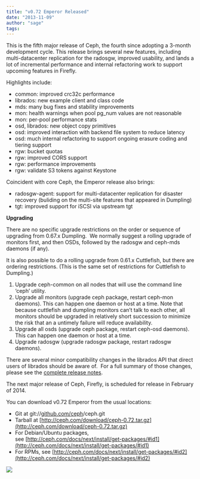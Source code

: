 ```yaml
---
title: "v0.72 Emperor Released"
date: "2013-11-09"
author: "sage"
tags: 
---
```


This is the fifth major release of Ceph, the fourth since adopting a 3-month development cycle. This release brings several new features, including multi-datacenter replication for the radosgw, improved usability, and lands a lot of incremental performance and internal refactoring work to support upcoming features in Firefly.

Highlights include:

- common: improved crc32c performance
- librados: new example client and class code
- mds: many bug fixes and stability improvements
- mon: health warnings when pool pg\_num values are not reasonable
- mon: per-pool performance stats
- osd, librados: new object copy primitives
- osd: improved interaction with backend file system to reduce latency
- osd: much internal refactoring to support ongoing erasure coding and tiering support
- rgw: bucket quotas
- rgw: improved CORS support
- rgw: performance improvements
- rgw: validate S3 tokens against Keystone

Coincident with core Ceph, the Emperor release also brings:

- radosgw-agent: support for multi-datacenter replication for disaster recovery (buliding on the multi-site features that appeared in Dumpling)
- tgt: improved support for iSCSI via upstream tgt

**Upgrading**

There are no specific upgrade restrictions on the order or sequence of upgrading from 0.67.x Dumpling.  We normally suggest a rolling upgrade of monitors first, and then OSDs, followed by the radosgw and ceph-mds daemons (if any).

It is also possible to do a rolling upgrade from 0.61.x Cuttlefish, but there are ordering restrictions. (This is the same set of restrictions for Cuttlefish to Dumpling.)

1. Upgrade ceph-common on all nodes that will use the command line ‘ceph’ utility.
2. Upgrade all monitors (upgrade ceph package, restart ceph-mon daemons). This can happen one daemon or host at a time. Note that because cuttlefish and dumpling monitors can’t talk to each other, all monitors should be upgraded in relatively short succession to minimize the risk that an a untimely failure will reduce availability.
3. Upgrade all osds (upgrade ceph package, restart ceph-osd daemons). This can happen one daemon or host at a time.
4. Upgrade radosgw (upgrade radosgw package, restart radosgw daemons).

There are several minor compatibility changes in the librados API that direct users of librados should be aware of.  For a full summary of those changes, please see the [complete release notes](http://ceph.com/docs/master/release-notes/#v0-72-emperor).

The next major release of Ceph, Firefly, is scheduled for release in February of 2014.

You can download v0.72 Emperor from the usual locations:

- Git at git://[github.com/ceph](http://github.com/ceph)/ceph.git
- Tarball at [http://ceph.com/download/ceph-0.72.tar.gz](http://ceph.com/download/ceph-0.72.tar.gz)
- For Debian/Ubuntu packages, see [http://ceph.com/docs/next/install/get-packages/#id1](http://ceph.com/docs/next/install/get-packages/#id1)
- For RPMs, see [http://ceph.com/docs/next/install/get-packages/#id2](http://ceph.com/docs/next/install/get-packages/#id2)

![](http://track.hubspot.com/__ptq.gif?a=268973&k=14&bu=http://ceph.com&r=http://ceph.com/releases/v0-72-emperor-released/&bvt=rss&p=wordpress)
